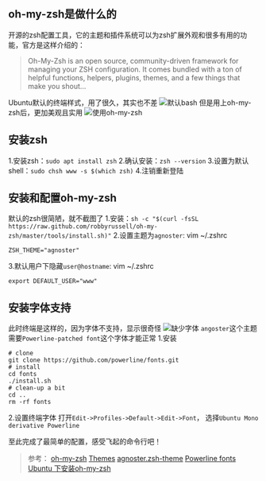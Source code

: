 ## oh-my-zsh是做什么的
开源的zsh配置工具，它的主题和插件系统可以为zsh扩展外观和很多有用的功能，官方是这样介绍的：
> Oh-My-Zsh is an open source, community-driven framework for managing your ZSH configuration. It comes bundled with a ton of helpful functions, helpers, plugins, themes, and a few things that make you shout...

Ubuntu默认的终端样式，用了很久，其实也不差
![默认bash](http://wx4.sinaimg.cn/large/68f5232bgy1fhllevkbyaj20ix06ydgl.jpg)
但是用上oh-my-zsh后，更加美观且实用
![使用oh-my-zsh](http://wx2.sinaimg.cn/large/68f5232bgy1fhllez4s27j20ix06yaav.jpg)
## 安装zsh
1.安装zsh：`sudo apt install zsh`
2.确认安装：`zsh --version`
3.设置为默认shell：`sudo chsh www -s $(which zsh)`
4.注销重新登陆
## 安装和配置oh-my-zsh
默认的zsh很简陋，就不截图了
1.安装：`sh -c "$(curl -fsSL https://raw.github.com/robbyrussell/oh-my-zsh/master/tools/install.sh)"`
2.设置主题为`agnoster`: vim ~/.zshrc
```
ZSH_THEME="agnoster"
```
3.默认用户下隐藏`user@hostname`: vim ~/.zshrc
```
export DEFAULT_USER="www"
```
## 安装字体支持
此时终端是这样的，因为字体不支持，显示很奇怪
![缺少字体](http://wx1.sinaimg.cn/mw690/68f5232bgy1fhllty9ugvj20ix06y3ze.jpg)
`angoster`这个主题需要`Powerline-patched font`这个字体才能正常
1.安装
```
# clone
git clone https://github.com/powerline/fonts.git
# install
cd fonts
./install.sh
# clean-up a bit
cd ..
rm -rf fonts
```
2.设置终端字体
打开`Edit->Profiles->Default->Edit->Font`， 选择`Ubuntu Mono derivative Powerline`

至此完成了最简单的配置，感受飞起的命令行吧！

>参考：
>[oh-my-zsh](http://ohmyz.sh/)
>[Themes](https://github.com/robbyrussell/oh-my-zsh/wiki/Themes)
>[agnoster.zsh-theme](https://github.com/agnoster/agnoster-zsh-theme)
>[Powerline fonts](https://github.com/powerline/fonts)
>[Ubuntu 下安装oh-my-zsh](http://www.jianshu.com/p/9a5c4cb0452d)